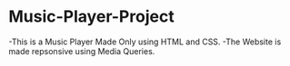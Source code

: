 # Music-Player-Project
-This is a Music Player Made Only using HTML and CSS.
-The Website is made repsonsive using Media Queries.
